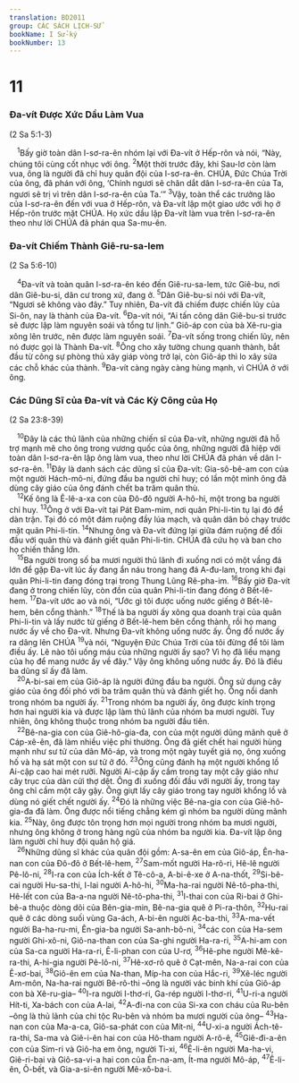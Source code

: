 ```yaml
---
translation: BD2011
group: CÁC SÁCH LỊCH-SỬ
bookName: I Sử-ký 
bookNumber: 13
---
```


<div class="title"><h1>11</h1><h3>Ða-vít Ðược Xức Dầu Làm Vua</h3><p>(2 Sa 5:1-3)</p></div>
<span class="verse 1su_11_1"> <sup>1</sup>Bấy giờ toàn dân I-sơ-ra-ên nhóm lại với Ða-vít ở Hếp-rôn và nói, “Này, chúng tôi cùng cốt nhục với ông. </span>
<span class="verse 1su_11_2"><sup>2</sup>Một thời trước đây, khi Sau-lơ còn làm vua, ông là người đã chỉ huy quân đội của I-sơ-ra-ên. CHÚA, Ðức Chúa Trời của ông, đã phán với ông, ‘Chính ngươi sẽ chăn dắt dân I-sơ-ra-ên của Ta, ngươi sẽ trị vì trên dân I-sơ-ra-ên của Ta.’” </span>
<span class="verse 1su_11_3"><sup>3</sup>Vậy, toàn thể các trưởng lão của I-sơ-ra-ên đến với vua ở Hếp-rôn, và Ða-vít lập một giao ước với họ ở Hếp-rôn trước mặt CHÚA. Họ xức dầu lập Ða-vít làm vua trên I-sơ-ra-ên theo như lời CHÚA đã phán qua Sa-mu-ên.<br/></span>
<div class="title"><h3>Ða-vít Chiếm Thành Giê-ru-sa-lem</h3><p>(2 Sa 5:6-10)</p></div>
<span class="verse 1su_11_4"> <sup>4</sup>Ða-vít và toàn quân I-sơ-ra-ên kéo đến Giê-ru-sa-lem, tức Giê-bu, nơi dân Giê-bu-si, dân cư trong xứ, đang ở. </span>
<span class="verse 1su_11_5"><sup>5</sup>Dân Giê-bu-si nói với Ða-vít, “Ngươi sẽ không vào đây.” Tuy nhiên, Ða-vít đã chiếm được chiến lũy của Si-ôn, nay là thành của Ða-vít. </span>
<span class="verse 1su_11_6"><sup>6</sup>Ða-vít nói, “Ai tấn công dân Giê-bu-si trước sẽ được lập làm nguyên soái và tổng tư lịnh.” Giô-áp con của bà Xê-ru-gia xông lên trước, nên được làm nguyên soái. </span>
<span class="verse 1su_11_7"><sup>7</sup>Ða-vít sống trong chiến lũy, nên nó được gọi là Thành Ða-vít. </span>
<span class="verse 1su_11_8"><sup>8</sup>Ông cho xây tường chung quanh thành, bắt đầu từ công sự phòng thủ xây giáp vòng trở lại, còn Giô-áp thì lo xây sửa các chỗ khác của thành. </span>
<span class="verse 1su_11_9"><sup>9</sup>Ða-vít càng ngày càng hùng mạnh, vì CHÚA ở với ông.<br/></span>
<div class="title"><h3>Các Dũng Sĩ của Ða-vít và Các Kỳ Công của Họ</h3><p>(2 Sa 23:8-39)</p></div>
<span class="verse 1su_11_10"> <sup>10</sup>Ðây là các thủ lãnh của những chiến sĩ của Ða-vít, những người đã hỗ trợ mạnh mẽ cho ông trong vương quốc của ông, những người đã hiệp với toàn dân I-sơ-ra-ên lập ông làm vua, theo như lời CHÚA đã phán về dân I-sơ-ra-ên. </span>
<span class="verse 1su_11_11"><sup>11</sup>Ðây là danh sách các dũng sĩ của Ða-vít: Gia-sô-bê-am con của một người Hách-mô-ni, đứng đầu ba người chỉ huy; có lần một mình ông đã dùng cây giáo của ông đánh chết ba trăm quân thù.<br/></span>
<span class="verse 1su_11_12"> <sup>12</sup>Kế ông là Ê-lê-a-xa con của Ðô-đô người A-hô-hi, một trong ba người chỉ huy. </span>
<span class="verse 1su_11_13"><sup>13</sup>Ông ở với Ða-vít tại Pát Ðam-mim, nơi quân Phi-li-tin tụ lại đó để dàn trận. Tại đó có một đám ruộng đầy lúa mạch, và quân dân bỏ chạy trước mặt quân Phi-li-tin. </span>
<span class="verse 1su_11_14"><sup>14</sup>Nhưng ông và Ða-vít đứng lại giữa đám ruộng để đối đầu với quân thù và đánh giết quân Phi-li-tin. CHÚA đã cứu họ và ban cho họ chiến thắng lớn.<br/></span>
<span class="verse 1su_11_15"> <sup>15</sup>Ba người trong số ba mươi người thủ lãnh đi xuống nơi có một vầng đá lớn để gặp Ða-vít lúc ấy đang ẩn náu trong hang đá A-đu-lam, trong khi đại quân Phi-li-tin đang đóng trại trong Thung Lũng Rê-pha-im. </span>
<span class="verse 1su_11_16"><sup>16</sup>Bấy giờ Ða-vít đang ở trong chiến lũy, còn đồn của quân Phi-li-tin đang đóng ở Bết-lê-hem. </span>
<span class="verse 1su_11_17"><sup>17</sup>Ða-vít ước ao và nói, “Ước gì tôi được uống nước giếng ở Bết-lê-hem, bên cổng thành.” </span>
<span class="verse 1su_11_18"><sup>18</sup>Thế là ba người ấy xông qua doanh trại của quân Phi-li-tin và lấy nước từ giếng ở Bết-lê-hem bên cổng thành, rồi họ mang nước ấy về cho Ða-vít. Nhưng Ða-vít không uống nước ấy. Ông đổ nước ấy ra dâng lên CHÚA </span>
<span class="verse 1su_11_19"><sup>19</sup>và nói, “Nguyện Ðức Chúa Trời của tôi đừng để tôi làm điều ấy. Lẽ nào tôi uống máu của những người ấy sao? Vì họ đã liều mạng của họ để mang nước ấy về đây.” Vậy ông không uống nước ấy. Ðó là điều ba dũng sĩ ấy đã làm.<br/></span>
<span class="verse 1su_11_20"> <sup>20</sup>A-bi-sai em của Giô-áp là người đứng đầu ba người. Ông sử dụng cây giáo của ông đối phó với ba trăm quân thù và đánh giết họ. Ông nổi danh trong nhóm ba người ấy. </span>
<span class="verse 1su_11_21"><sup>21</sup>Trong nhóm ba người ấy, ông được kính trọng hơn hai người kia và được lập làm thủ lãnh của nhóm ba mươi người. Tuy nhiên, ông không thuộc trong nhóm ba người đầu tiên.<br/></span>
<span class="verse 1su_11_22"> <sup>22</sup>Bê-na-gia con của Giê-hô-gia-đa, con của một người dũng mãnh quê ở Cáp-xê-ên, đã làm nhiều việc phi thường. Ông đã giết chết hai người hùng mạnh như sư tử của dân Mô-áp, và trong một ngày tuyết giá nọ, ông xuống hố và hạ sát một con sư tử ở đó. </span>
<span class="verse 1su_11_23"><sup>23</sup>Ông cũng đánh hạ một người khổng lồ Ai-cập cao hai mét rưỡi. Người Ai-cập ấy cầm trong tay một cây giáo như cây trục của dàn cửi thợ dệt. Ông đi xuống đối đầu với người ấy, trong tay ông chỉ cầm một cây gậy. Ông giựt lấy cây giáo trong tay người khổng lồ và dùng nó giết chết người ấy. </span>
<span class="verse 1su_11_24"><sup>24</sup>Ðó là những việc Bê-na-gia con của Giê-hô-gia-đa đã làm. Ông được nổi tiếng chẳng kém gì nhóm ba người dũng mãnh kia. </span>
<span class="verse 1su_11_25"><sup>25</sup>Này, ông được tôn trọng hơn mọi người trong nhóm ba mươi người, nhưng ông không ở trong hàng ngũ của nhóm ba người kia. Ða-vít lập ông làm người chỉ huy đội quân hộ giá.<br/></span>
<span class="verse 1su_11_26"> <sup>26</sup>Những dũng sĩ khác của quân đội gồm: A-sa-ên em của Giô-áp, Ên-ha-nan con của Ðô-đô ở Bết-lê-hem, </span>
<span class="verse 1su_11_27"><sup>27</sup>Sam-mốt người Ha-rô-ri, Hê-lê người Pê-lô-ni, </span>
<span class="verse 1su_11_28"><sup>28</sup>I-ra con của Ích-kết ở Tê-cô-a, A-bi-ê-xe ở A-na-thốt, </span>
<span class="verse 1su_11_29"><sup>29</sup>Si-bê-cai người Hu-sa-thi, I-lai người A-hô-hi, </span>
<span class="verse 1su_11_30"><sup>30</sup>Ma-ha-rai người Nê-tô-pha-thi, Hê-lết con của Ba-a-na người Nê-tô-pha-thi, </span>
<span class="verse 1su_11_31"><sup>31</sup>I-thai con của Ri-bai ở Ghi-bê-a thuộc dòng dõi của Bên-gia-min, Bê-na-gia quê ở Pi-ra-thôn, </span>
<span class="verse 1su_11_32"><sup>32</sup>Hu-rai quê ở các dòng suối vùng Ga-ách, A-bi-ên người Ạc-ba-thi, </span>
<span class="verse 1su_11_33"><sup>33</sup>A-ma-vết người Ba-ha-ru-mi, Ên-gia-ba người Sa-anh-bô-ni, </span>
<span class="verse 1su_11_34"><sup>34</sup>các con của Ha-sem người Ghi-xô-ni, Giô-na-than con của Sa-ghi người Ha-ra-ri, </span>
<span class="verse 1su_11_35"><sup>35</sup>A-hi-am con của Sa-ca người Ha-ra-ri, Ê-li-phan con của U-rơ, </span>
<span class="verse 1su_11_36"><sup>36</sup>Hê-phe người Mê-kê-ra-thi, A-hi-gia người Pê-lô-ni, </span>
<span class="verse 1su_11_37"><sup>37</sup>Hê-xơ-rô quê ở Cạt-mên, Na-a-rai con của Ê-xơ-bai, </span>
<span class="verse 1su_11_38"><sup>38</sup>Giô-ên em của Na-than, Míp-ha con của Hắc-ri, </span>
<span class="verse 1su_11_39"><sup>39</sup>Xê-léc người Am-môn, Na-ha-rai người Bê-rô-thi –ông là người vác binh khí của Giô-áp con bà Xê-ru-gia– </span>
<span class="verse 1su_11_40"><sup>40</sup>I-ra người I-thơ-ri, Ga-rép người I-thơ-ri, </span>
<span class="verse 1su_11_41"><sup>41</sup>U-ri-a người Hít-ti, Xa-bách con của A-lai, </span>
<span class="verse 1su_11_42"><sup>42</sup>A-đi-na con của Si-xa con cháu của Ru-bên –ông là thủ lãnh của chi tộc Ru-bên và nhóm ba mươi người của ông– </span>
<span class="verse 1su_11_43"><sup>43</sup>Ha-nan con của Ma-a-ca, Giô-sa-phát con của Mít-ni, </span>
<span class="verse 1su_11_44"><sup>44</sup>U-xi-a người Ách-tê-ra-thi, Sa-ma và Giê-i-ên hai con của Hô-tham người A-rô-ê, </span>
<span class="verse 1su_11_45"><sup>45</sup>Giê-đi-a-ên con của Sim-ri và Giô-ha em ông, người Ti-xi, </span>
<span class="verse 1su_11_46"><sup>46</sup>Ê-li-ên người Ma-ha-vi, Giê-ri-bai và Giô-sa-vi-a hai con của Ên-na-am, Ít-ma người Mô-áp, </span>
<span class="verse 1su_11_47"><sup>47</sup>Ê-li-ên, Ô-bết, và Gia-a-si-ên người Mê-xô-ba-i.<br/></span>
